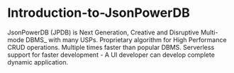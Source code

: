 # Introduction-to-JsonPowerDB
JsonPowerDB (JPDB) is Next Generation, Creative and Disruptive Multi-mode DBMS_ with many USPs. Proprietary algorithm for High Performance CRUD operations. Multiple times faster than popular DBMS. Serverless support for faster development - A UI developer can develop complete dynamic application.

